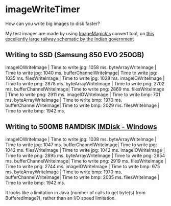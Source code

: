 # imageWriteTimer
How can you write big images to disk faster?

My test images are made by using [ImageMagick's](https://www.imagemagick.org/) convert tool, on [this excellently large railway schematic by the Indian government](https://ncr.indianrailways.gov.in/uploads/files/1420009273482-Agorikhas%2027-06.jpg)

## Writing to SSD (Samsung 850 EVO 250GB) ##
imageIOWriteImage      | Time to write jpg: 1058 ms.
byteArrayWriteImage    | Time to write jpg: 1040 ms.
bufferChannelWriteImage| Time to write jpg: 1035 ms.
filesWriteImage        | Time to write jpg: 1028 ms.
imageIOWriteImage      | Time to write png: 2878 ms.
byteArrayWriteImage    | Time to write png: 2702 ms.
bufferChannelWriteImage| Time to write png: 2869 ms.
filesWriteImage        | Time to write png: 2911 ms.
imageIOWriteImage      | Time to write bmp: 701 ms.
byteArrayWriteImage    | Time to write bmp: 1970 ms.
bufferChannelWriteImage| Time to write bmp: 2029 ms.
filesWriteImage        | Time to write bmp: 1942 ms.

## Writing to 500MB RAMDISK [IMDisk - Windows](https://sourceforge.net/projects/imdisk-toolkit/) ##
imageIOWriteImage      | Time to write jpg: 1038 ms.
byteArrayWriteImage    | Time to write jpg: 1047 ms.
bufferChannelWriteImage| Time to write jpg: 1042 ms.
filesWriteImage        | Time to write jpg: 1042 ms.
imageIOWriteImage      | Time to write png: 2895 ms.
byteArrayWriteImage    | Time to write png: 2954 ms.
bufferChannelWriteImage| Time to write png: 2919 ms.
filesWriteImage        | Time to write png: 2744 ms.
imageIOWriteImage      | Time to write bmp: 675 ms.
byteArrayWriteImage    | Time to write bmp: 1970 ms.
bufferChannelWriteImage| Time to write bmp: 2035 ms.
filesWriteImage        | Time to write bmp: 1942 ms.

It looks like a limitation in Java (number of calls to get byte(s) from BufferedImage?), rather than an I/O speed limitation.
